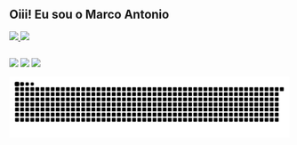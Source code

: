 ## Oiii! Eu sou o Marco Antonio 
 <div>
  <a href="https://github.com/Marrquito">
  <img height="180em" src="https://github-readme-stats.vercel.app/api?username=Marrquito&show_icons=true&theme=dracula&include_all_commits=true&count_private=true"/>
  <img height="180em" src="https://github-readme-stats.vercel.app/api/top-langs/?username=Marrquito&layout=compact&langs_count=16&theme=dracula"/>
</div>
  
  ##
 
<div> 
  <a href="https://instagram.com/marrquito_" target="_blank"><img src="https://img.shields.io/badge/-Instagram-%23E4405F?style=for-the-badge&logo=instagram&logoColor=white" target="_blank"></a>
  <a href = "mailto: marco.antonio@academico.ufpb.br"><img src="https://img.shields.io/badge/-Gmail-%23333?style=for-the-badge&logo=mail&logoColor=white" target="_blank"></a>
  <a href="https://www.linkedin.com/in/marco-antonio-cunha-cossetin-747738211" target="_blank"><img src="https://img.shields.io/badge/-LinkedIn-%230077B5?style=for-the-badge&logo=linkedin&logoColor=white" target="_blank"></a> 
 
  ![Snake animation](https://github.com/Marrquito/Marrquito/blob/output/github-contribution-grid-snake.svg)
 
</div>
